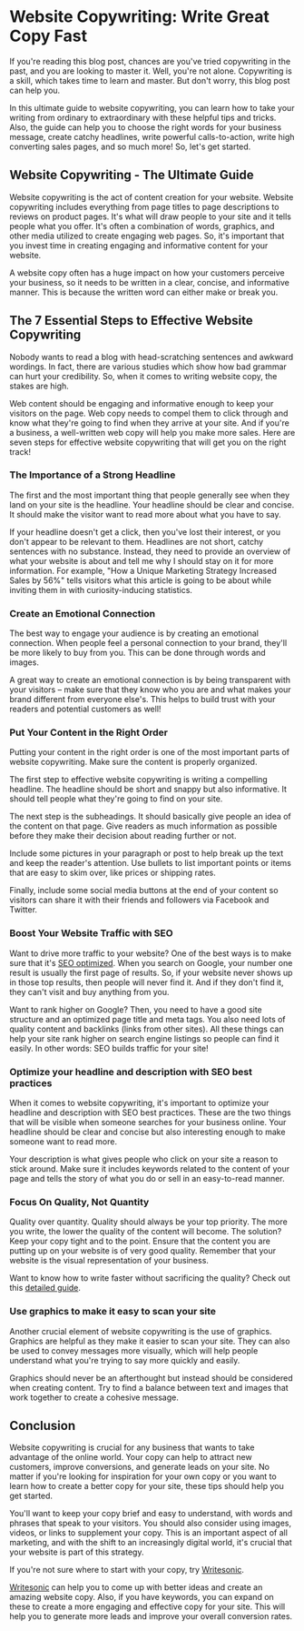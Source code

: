
# Website Copywriting: Write Great Copy Fast

If you&#39;re reading this blog post, chances are you&#39;ve tried copywriting in the past, and you are looking to master it. Well, you&#39;re not alone. Copywriting is a skill, which takes time to learn and master. But don&#39;t worry, this blog post can help you.

In this ultimate guide to website copywriting, you can learn how to take your writing from ordinary to extraordinary with these helpful tips and tricks. Also, the guide can help you to choose the right words for your business message, create catchy headlines, write powerful calls-to-action, write high converting sales pages, and so much more! So, let&#39;s get started.

## Website Copywriting - The Ultimate Guide

Website copywriting is the act of content creation for your website. Website copywriting includes everything from page titles to page descriptions to reviews on product pages. It&#39;s what will draw people to your site and it tells people what you offer. It&#39;s often a combination of words, graphics, and other media utilized to create engaging web pages. So, it&#39;s important that you invest time in creating engaging and informative content for your website.

A website copy often has a huge impact on how your customers perceive your business, so it needs to be written in a clear, concise, and informative manner. This is because the written word can either make or break you.

## The 7 Essential Steps to Effective Website Copywriting

Nobody wants to read a blog with head-scratching sentences and awkward wordings. In fact, there are various studies which show how bad grammar can hurt your credibility. So, when it comes to writing website copy, the stakes are high.

Web content should be engaging and informative enough to keep your visitors on the page. Web copy needs to compel them to click through and know what they&#39;re going to find when they arrive at your site. And if you&#39;re a business, a well-written web copy will help you make more sales. Here are seven steps for effective website copywriting that will get you on the right track!

### The Importance of a Strong Headline

The first and the most important thing that people generally see when they land on your site is the headline. Your headline should be clear and concise. It should make the visitor want to read more about what you have to say.

If your headline doesn&#39;t get a click, then you&#39;ve lost their interest, or you don&#39;t appear to be relevant to them. Headlines are not short, catchy sentences with no substance. Instead, they need to provide an overview of what your website is about and tell me why I should stay on it for more information. For example, &quot;How a Unique Marketing Strategy Increased Sales by 56%&quot; tells visitors what this article is going to be about while inviting them in with curiosity-inducing statistics.

### Create an Emotional Connection

The best way to engage your audience is by creating an emotional connection. When people feel a personal connection to your brand, they&#39;ll be more likely to buy from you. This can be done through words and images.

A great way to create an emotional connection is by being transparent with your visitors – make sure that they know who you are and what makes your brand different from everyone else&#39;s. This helps to build trust with your readers and potential customers as well!

### Put Your Content in the Right Order

Putting your content in the right order is one of the most important parts of website copywriting. Make sure the content is properly organized.

The first step to effective website copywriting is writing a compelling headline. The headline should be short and snappy but also informative. It should tell people what they&#39;re going to find on your site.

The next step is the subheadings. It should basically give people an idea of the content on that page. Give readers as much information as possible before they make their decision about reading further or not.

Include some pictures in your paragraph or post to help break up the text and keep the reader&#39;s attention. Use bullets to list important points or items that are easy to skim over, like prices or shipping rates.

Finally, include some social media buttons at the end of your content so visitors can share it with their friends and followers via Facebook and Twitter.

### Boost Your Website Traffic with SEO

Want to drive more traffic to your website? One of the best ways is to make sure that it&#39;s [SEO optimized](https://blog.hubspot.com/marketing/seo-copywriting). When you search on Google, your number one result is usually the first page of results. So, if your website never shows up in those top results, then people will never find it. And if they don&#39;t find it, they can&#39;t visit and buy anything from you.

Want to rank higher on Google? Then, you need to have a good site structure and an optimized page title and meta tags. You also need lots of quality content and backlinks (links from other sites). All these things can help your site rank higher on search engine listings so people can find it easily. In other words: SEO builds traffic for your site!

### Optimize your headline and description with SEO best practices

When it comes to website copywriting, it&#39;s important to optimize your headline and description with SEO best practices. These are the two things that will be visible when someone searches for your business online. Your headline should be clear and concise but also interesting enough to make someone want to read more.

Your description is what gives people who click on your site a reason to stick around. Make sure it includes keywords related to the content of your page and tells the story of what you do or sell in an easy-to-read manner.

### Focus On Quality, Not Quantity

Quality over quantity. Quality should always be your top priority. The more you write, the lower the quality of the content will become. The solution? Keep your copy tight and to the point. Ensure that the content you are putting up on your website is of very good quality. Remember that your website is the visual representation of your business.

Want to know how to write faster without sacrificing the quality? Check out this [detailed guide](https://blog.writesonic.com/how-to-write-faster/?utm_source=blog-post&amp;utm_medium=blog&amp;utm_campaign=website-copywriting-write-great-copy-fast).

### Use graphics to make it easy to scan your site

Another crucial element of website copywriting is the use of graphics. Graphics are helpful as they make it easier to scan your site. They can also be used to convey messages more visually, which will help people understand what you&#39;re trying to say more quickly and easily.

Graphics should never be an afterthought but instead should be considered when creating content. Try to find a balance between text and images that work together to create a cohesive message.

## Conclusion

Website copywriting is crucial for any business that wants to take advantage of the online world. Your copy can help to attract new customers, improve conversions, and generate leads on your site. No matter if you&#39;re looking for inspiration for your own copy or you want to learn how to create a better copy for your site, these tips should help you get started.

You&#39;ll want to keep your copy brief and easy to understand, with words and phrases that speak to your visitors. You should also consider using images, videos, or links to supplement your copy. This is an important aspect of all marketing, and with the shift to an increasingly digital world, it&#39;s crucial that your website is part of this strategy.

If you&#39;re not sure where to start with your copy, try [Writesonic](https://writesonic.com/?utm_source=blog-post&amp;utm_medium=blog&amp;utm_campaign=website-copywriting-write-great-copy-fast).

[Writesonic](https://writesonic.com/?utm_source=blog-post&amp;utm_medium=blog&amp;utm_campaign=website-copywriting-write-great-copy-fast) can help you to come up with better ideas and create an amazing website copy. Also, if you have keywords, you can expand on these to create a more engaging and effective copy for your site. This will help you to generate more leads and improve your overall conversion rates.